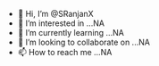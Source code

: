 - 👋 Hi, I’m @SRanjanX
- 👀 I’m interested in ...NA
- 🌱 I’m currently learning ...NA
- 💞️ I’m looking to collaborate on ...NA
- 📫 How to reach me ...NA

<!---
SRanjanX/SRanjanX is a ✨ special ✨ repository because its `README.md` (this file) appears on your GitHub profile.
You can click the Preview link to take a look at your changes.
--->
